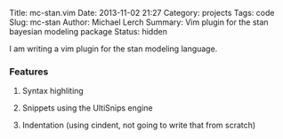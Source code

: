 Title: mc-stan.vim
Date: 2013-11-02 21:27
Category: projects
Tags: code
Slug: mc-stan
Author: Michael Lerch
Summary: Vim plugin for the stan bayesian modeling package
Status: hidden

I am writing a vim plugin for the stan modeling language.

### Features

1. Syntax highliting

2. Snippets using the UltiSnips engine

3. Indentation (using cindent, not going to write that from scratch)
